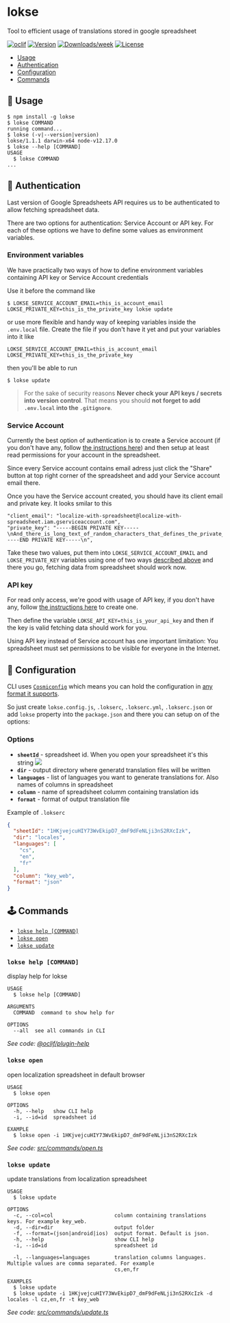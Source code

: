 lokse
===

Tool to efficient usage of translations stored in google spreadsheet

[![oclif](https://img.shields.io/badge/cli-oclif-brightgreen.svg)](https://oclif.io)
[![Version](https://img.shields.io/npm/v/lokse.svg)](https://npmjs.org/package/lokse)
[![Downloads/week](https://img.shields.io/npm/dw/lokse.svg)](https://npmjs.org/package/lokse)
[![License](https://img.shields.io/npm/l/lokse.svg)](https://github.com/AckeeCZ/lokse/blob/master/package.json)


* [Usage](#usage)
* [Authentication](#authentication)
* [Configuration](#configuration)
* [Commands](#commands)

## 🚀 Usage
<!-- usage -->
```sh-session
$ npm install -g lokse
$ lokse COMMAND
running command...
$ lokse (-v|--version|version)
lokse/1.1.1 darwin-x64 node-v12.17.0
$ lokse --help [COMMAND]
USAGE
  $ lokse COMMAND
...
```
<!-- usagestop -->
## 🔑 Authentication 

Last version of Google Spreadsheets API requires us to be authenticated to allow fetching spreadsheet data.

There are two options for authentication: Service Account or API key. For each of these options we have to define some values as  environment variables.

### Environment variables
 
We have practically two ways of how to define environment variables containing API key or Service Account credentials

Use it before the command like

```sh-session
$ LOKSE_SERVICE_ACCOUNT_EMAIL=this_is_account_email LOKSE_PRIVATE_KEY=this_is_the_private_key lokse update
```

or use more flexible and handy way of keeping variables inside the `.env.local` file. Create the file if you don't have it yet  and put your variables into it like

```
LOKSE_SERVICE_ACCOUNT_EMAIL=this_is_account_email
LOKSE_PRIVATE_KEY=this_is_the_private_key
```

then you'll be able to run

```sh-session 
$ lokse update
```

> For the sake of security reasons **Never check your API keys / secrets into version control**. That means you should **not forget to add `.env.local` into the `.gitignore`**.


### Service Account

Currently the best option of authentication is to create a Service account (if you don't have any, follow [the instructions here](https://theoephraim.github.io/node-google-spreadsheet/#/getting-started/authentication?id=service-account)) and then setup at least read permissions for your account in the spreadsheet. 

Since every Service account contains email adress just click the "Share" button at top right corner of the spreadsheet and add your Service account email there.

Once you have the Service account created, you should have its client email and private key. It looks smilar to this

```
"client_email": "localize-with-spreadsheet@localize-with-spreadsheet.iam.gserviceaccount.com",
"private_key": "-----BEGIN PRIVATE KEY-----\nAnd_there_is_long_text_of_random_characters_that_defines_the_private_key\n-----END PRIVATE KEY-----\n",
```

Take these two values, put them into `LOKSE_SERVICE_ACCOUNT_EMAIL` and `LOKSE_PRIVATE_KEY` variables using one of two ways [described above](#environment-variables) and there you go, fetching data from spreadsheet should work now.


### API key

For read only access, we're good with usage of API key, if you don't have any, follow [the instructions here](https://theoephraim.github.io/node-google-spreadsheet/#/getting-started/authentication?id=api-key) to create one. 

Then define the variable `LOKSE_API_KEY=this_is_your_api_key` and then if the key is valid fetching data should work for you.

Using API key instead of Service account has one important limitation: You spreadsheet must set permissions to be visible for everyone in the Internet.

## 🔧 Configuration

CLI uses [`Cosmiconfig`](https://www.npmjs.com/package/cosmiconfig) which means you can hold the configuration in [any format it supports](https://github.com/davidtheclark/cosmiconfig#cosmiconfig). 

So just create `lokse.config.js`, `.lokserc`, `.lokserc.yml`, `.lokserc.json` or add `lokse` property into the `package.json` and there you can setup on of the options:

### Options

* **`sheetId`** - spreadsheet id. When you open your spreadsheet it's this string ![](https://github.com/AckeeCZ/lokse/doc/spreadsheet-id.png)
* **`dir`** - output directory where generatd translation files will be written
* **`languages`** - list of languages you want to generate translations for. Also names of columns in spreadsheet
* **`column`** - name of spreadsheet columm containing translation ids
* **`format`** - format of output translation file

Example of `.lokserc`

```json
{
  "sheetId": "1HKjvejcuHIY73WvEkipD7_dmF9dFeNLji3nS2RXcIzk",
  "dir": "locales",
  "languages": [
    "cs",
    "en",
    "fr"
  ],
  "column": "key_web",
  "format": "json"
}
```

## 🕹 Commands 
<!-- commands -->
* [`lokse help [COMMAND]`](#lokse-help-command)
* [`lokse open`](#lokse-open)
* [`lokse update`](#lokse-update)

### `lokse help [COMMAND]`

display help for lokse

```
USAGE
  $ lokse help [COMMAND]

ARGUMENTS
  COMMAND  command to show help for

OPTIONS
  --all  see all commands in CLI
```

_See code: [@oclif/plugin-help](https://github.com/oclif/plugin-help/blob/v3.2.0/src/commands/help.ts)_

### `lokse open`

open localization spreadsheet in default browser

```
USAGE
  $ lokse open

OPTIONS
  -h, --help   show CLI help
  -i, --id=id  spreadsheet id

EXAMPLE
  $ lokse open -i 1HKjvejcuHIY73WvEkipD7_dmF9dFeNLji3nS2RXcIzk
```

_See code: [src/commands/open.ts](https://github.com/AckeeCZ/lokse/blob/v1.1.1/src/commands/open.ts)_

### `lokse update`

update translations from localization spreadsheet

```
USAGE
  $ lokse update

OPTIONS
  -c, --col=col                    column containing translations keys. For example key_web.
  -d, --dir=dir                    output folder
  -f, --format=(json|android|ios)  output format. Default is json.
  -h, --help                       show CLI help
  -i, --id=id                      spreadsheet id

  -l, --languages=languages        translation columns languages. Multiple values are comma separated. For example
                                   cs,en,fr

EXAMPLES
  $ lokse update
  $ lokse update -i 1HKjvejcuHIY73WvEkipD7_dmF9dFeNLji3nS2RXcIzk -d locales -l cz,en,fr -t key_web
```

_See code: [src/commands/update.ts](https://github.com/AckeeCZ/lokse/blob/v1.1.1/src/commands/update.ts)_
<!-- commandsstop -->

